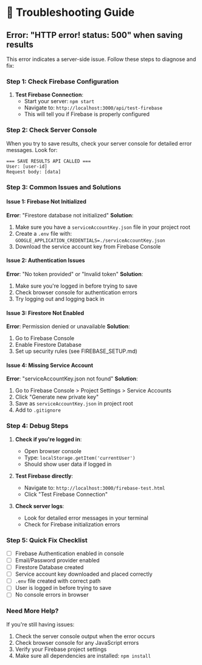 # 🔧 Troubleshooting Guide

## Error: "HTTP error! status: 500" when saving results

This error indicates a server-side issue. Follow these steps to diagnose and fix:

### Step 1: Check Firebase Configuration

1. **Test Firebase Connection**:
   - Start your server: `npm start`
   - Navigate to: `http://localhost:3000/api/test-firebase`
   - This will tell you if Firebase is properly configured

### Step 2: Check Server Console

When you try to save results, check your server console for detailed error messages. Look for:

```
=== SAVE RESULTS API CALLED ===
User: [user-id]
Request body: [data]
```

### Step 3: Common Issues and Solutions

#### Issue 1: Firebase Not Initialized
**Error**: "Firestore database not initialized"
**Solution**: 
1. Make sure you have a `serviceAccountKey.json` file in your project root
2. Create a `.env` file with: `GOOGLE_APPLICATION_CREDENTIALS=./serviceAccountKey.json`
3. Download the service account key from Firebase Console

#### Issue 2: Authentication Issues
**Error**: "No token provided" or "Invalid token"
**Solution**:
1. Make sure you're logged in before trying to save
2. Check browser console for authentication errors
3. Try logging out and logging back in

#### Issue 3: Firestore Not Enabled
**Error**: Permission denied or unavailable
**Solution**:
1. Go to Firebase Console
2. Enable Firestore Database
3. Set up security rules (see FIREBASE_SETUP.md)

#### Issue 4: Missing Service Account
**Error**: "serviceAccountKey.json not found"
**Solution**:
1. Go to Firebase Console > Project Settings > Service Accounts
2. Click "Generate new private key"
3. Save as `serviceAccountKey.json` in project root
4. Add to `.gitignore`

### Step 4: Debug Steps

1. **Check if you're logged in**:
   - Open browser console
   - Type: `localStorage.getItem('currentUser')`
   - Should show user data if logged in

2. **Test Firebase directly**:
   - Navigate to: `http://localhost:3000/firebase-test.html`
   - Click "Test Firebase Connection"

3. **Check server logs**:
   - Look for detailed error messages in your terminal
   - Check for Firebase initialization errors

### Step 5: Quick Fix Checklist

- [ ] Firebase Authentication enabled in console
- [ ] Email/Password provider enabled
- [ ] Firestore Database created
- [ ] Service account key downloaded and placed correctly
- [ ] `.env` file created with correct path
- [ ] User is logged in before trying to save
- [ ] No console errors in browser

### Need More Help?

If you're still having issues:
1. Check the server console output when the error occurs
2. Check browser console for any JavaScript errors
3. Verify your Firebase project settings
4. Make sure all dependencies are installed: `npm install`
